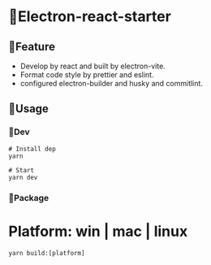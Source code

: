 # 🌈Electron-react-starter

## 🚀Feature

- Develop by react and built by electron-vite.
- Format code style by prettier and eslint.
- configured electron-builder and husky and commitlint.

## 📖Usage

### 🚧Dev

```shell
# Install dep
yarn
```

```shell
# Start
yarn dev
```

### 🧱Package
# Platform: win | mac | linux
```shell
yarn build:[platform]
```
